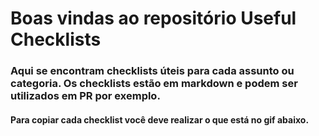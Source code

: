 # Boas vindas ao repositório Useful Checklists

### Aqui se encontram checklists úteis para cada assunto ou categoria. Os checklists estão em markdown e podem ser utilizados em PR por exemplo.

#### Para copiar cada checklist você deve realizar o que está no gif abaixo.
